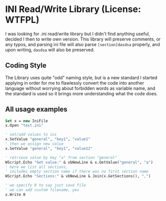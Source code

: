 # INI Read/Write Library (License: WTFPL)
I was looking for .ini read/write library but I didn't find anything useful, decided I then to write own version.
This library will preserve comments, or any typos, and parsing ini file will also parse `[section]dasdsa` properly, and upon writing, `dasdsa` will also be preserved.
## Coding Style
The Library uses quite "odd" naming style, but is a new standard I started applying in order for me to flawlessly convert the code into another language without worrying about forbidden words as variable name, and the standard is used so it brings more understanding what the code does.

## All usage examples
```vb
Set x = new IniFile
x.Open "test.ini"

' set/add values to ini
x.SetValue "general", "key1", "value1"
' then we assign new value
x.SetValue "general", "key1", "value12"

' retrieve value by key "a" from section "general"
WScript.Echo "Get value:" & vbNewLine & x.GetValue("general", "a")
' here we list all sections,
' includes empty section name if there was no first section name
WScript.Echo "Sections:" & vbNewLine & Join(x.GetSections(), ",")

' we specify 0 to say just save file
' we can add custom filename, yes
x.Write 0
```
